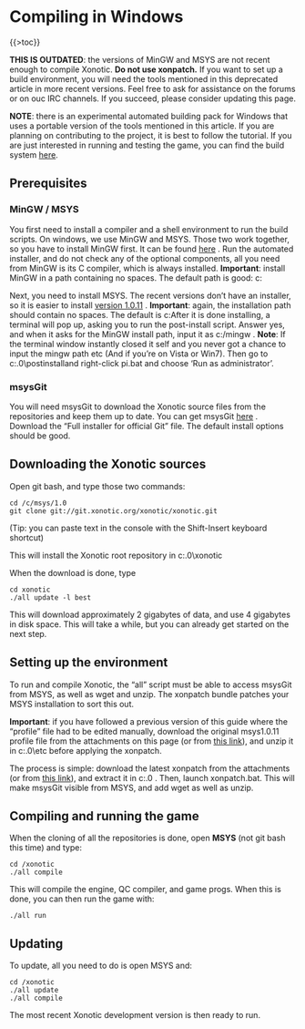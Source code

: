 Compiling in Windows
====================

{{\>toc}}

**THIS IS OUTDATED**: the versions of MinGW and MSYS are not recent enough to compile Xonotic. **Do not use xonpatch.** If you want to set up a build environment, you will need the tools mentioned in this deprecated article in more recent versions. Feel free to ask for assistance on the forums or on ouc IRC channels. If you succeed, please consider updating this page.

**NOTE**: there is an experimental automated building pack for Windows that uses a portable version of the tools mentioned in this article.
If you are planning on contributing to the project, it is best to follow the tutorial. If you are just interested in running and testing the game, you can find the build system [here](http://forums.xonotic.org/showthread.php?tid=666).

Prerequisites
-------------

### MinGW / MSYS

You first need to install a compiler and a shell environment to run the build scripts. On windows, we use MinGW and MSYS. Those two work together, so you have to install MinGW first.
It can be found [here](http://sourceforge.net/projects/mingw/files/) . Run the automated installer, and do not check any of the optional components, all you need from MinGW is its C compiler, which is always installed.
**Important**: install MinGW in a path containing no spaces. The default path is good: c:

Next, you need to install MSYS. The recent versions don’t have an installer, so it is easier to install [version 1.0.11](http://downloads.sourceforge.net/mingw/MSYS-1.0.11.exe) .
**Important**: again, the installation path should contain no spaces. The default is c:After it is done installing, a terminal will pop up, asking you to run the post-install script. Answer yes, and when it asks for the MinGW install path, input it as c:/mingw .
**Note**: If the terminal window instantly closed it self and you never got a chance to input the mingw path etc (And if you’re on Vista or Win7). Then go to c:.0\\postinstalland right-click pi.bat and choose ‘Run as administrator’.

### msysGit

You will need msysGit to download the Xonotic source files from the repositories and keep them up to date. You can get msysGit [here](http://code.google.com/p/msysgit/) . Download the “Full installer for official Git” file.
The default install options should be good.

Downloading the Xonotic sources
-------------------------------

Open git bash, and type those two commands:

    cd /c/msys/1.0
    git clone git://git.xonotic.org/xonotic/xonotic.git

(Tip: you can paste text in the console with the Shift-Insert keyboard shortcut)

This will install the Xonotic root repository in c:.0\\xonotic

When the download is done, type

    cd xonotic
    ./all update -l best

This will download approximately 2 gigabytes of data, and use 4 gigabytes in disk space.
This will take a while, but you can already get started on the next step.

Setting up the environment
--------------------------

To run and compile Xonotic, the “all” script must be able to access msysGit from MSYS, as well as wget and unzip. The xonpatch bundle patches your MSYS installation to sort this out.

**Important**: if you have followed a previous version of this guide where the “profile” file had to be edited manually, download the original msys1.0.11 profile file from the attachments on this page (or from [this link](http://dev.xonotic.org/attachments/84/profile.zip)), and unzip it in c:.0\\etc before applying the xonpatch.

The process is simple: download the latest xonpatch from the attachments (or from [this link](http://dev.xonotic.org/attachments/91/xonpatch_1-2.zip)), and extract it in c:.0 . Then, launch xonpatch.bat. This will make msysGit visible from MSYS, and add wget as well as unzip.

Compiling and running the game
------------------------------

When the cloning of all the repositories is done, open **MSYS** (not git bash this time) and type:

    cd /xonotic
    ./all compile

This will compile the engine, QC compiler, and game progs. When this is done, you can then run the game with:

    ./all run

Updating
--------

To update, all you need to do is open MSYS and:

    cd /xonotic
    ./all update
    ./all compile

The most recent Xonotic development version is then ready to run.
